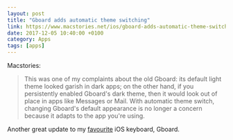 ```yaml
--- 
layout: post 
title: "Gboard adds automatic theme switching" 
link: https://www.macstories.net/ios/gboard-adds-automatic-theme-switching/ 
date: 2017-12-05 10:40:00 +0100 
category: Apps 
tags: [apps] 
--- 
```


Macstories: 

>This was one of my complaints about the old Gboard: its default light theme looked garish in dark apps; on the other hand, if you persistently enabled Gboard's dark theme, then it would look out of place in apps like Messages or Mail. With automatic theme switch, changing Gboard's default appearance is no longer a concern because it adapts to the app you're using. 

Another great update to my [favourite][gboard] iOS keyboard, Gboard. 

[gboard]:http://colm.io/2016/09/10/gboard/
